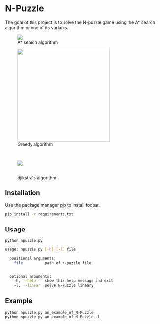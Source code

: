 # N-Puzzle

The goal of this project is to solve the N-puzzle game using the A* search algorithm or one of its variants.


<p align="center">
    <figure>
        <img src="https://miro.medium.com/max/420/1*HppvOLfDxXqQRFn0Cv2dHQ.gif">
        <figcaption>A* search algorithm</figcaption>
    </figure>
    <figure>
        <img width= "300" src="https://upload.wikimedia.org/wikipedia/commons/f/f9/Greedy-search-path.gif">
         <figcaption>Greedy algorithm</figcaption>
    </figure>
    <figure>
        <img src="https://miro.medium.com/max/420/1*2jRCHqAbTCY7W7oG5ntMOQ.gif"  vspace="30">
         <figcaption>djikstra's algorithm</figcaption>
    </figure>
</p>

## Installation

Use the package manager [pip](https://pip.pypa.io/en/stable/) to install foobar.

```bash
pip install -r requirements.txt
```

## Usage

```python npuzzle.py```

```bash
usage: npuzzle.py [-h] [-l] file

  positional arguments:
    file          path of n-puzzle file


  optional arguments:
    -h, --help    show this help message and exit
    -l, --linear  solve N-Puzzle lineary

```

## Example

```
python npuzzle.py an_example_of_N-Puzzle
python npuzzle.py an_example_of_N-Puzzle -l
```
